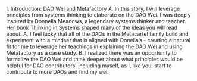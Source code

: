 I. Introduction: DAO Wei and Metafactory
	A. In this story, I will leverage principles from systems thinking to elaborate on the DAO Wei. I was deeply inspired by Donnella Meadows, a legendary systems thinker and teacher. Her book Thinking in Systems shaped many of the ideas you will read about. 
	A. I feel lucky that all of the DAOs in the Metacartel family build and experiment with a mindset that is aligned with Donella’s - creating a natural fit for me to leverage her teachings in explaining the DAO Wei and using Metafactory as a case study. 
	B.  I realized there was an opportunity to formalize the DAO Wei and think deeper about what principles would be helpful for DAO contributors, including myself, as I, like you, start to contribute to more DAOs and find my wei. 